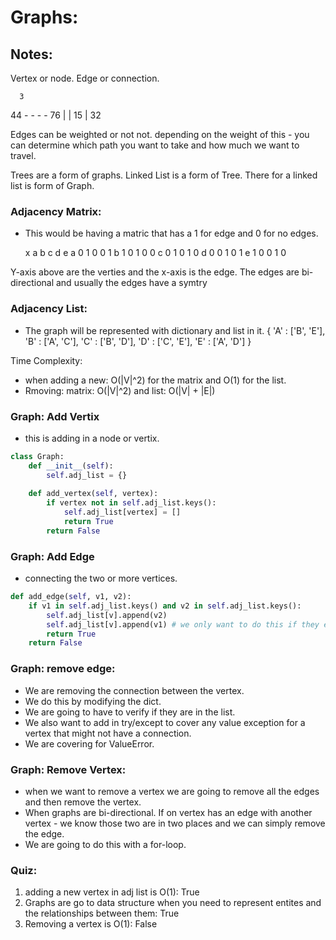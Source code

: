 # Graphs: 

## Notes: 

Vertex or node. 
Edge or connection. 

      3
44 - - - - 76
           | 
           |  15 
           | 
           32


Edges can be weighted or not not. 
depending on the weight of this - you can determine which path you want to take and how much we want to travel. 


Trees are a form of graphs. Linked List is a form of Tree. There for a linked list is form of Graph. 


### Adjacency Matrix: 
* This would be having a matric that has a 1 for edge and 0 for no edges. 

  x a b c d e
  a 0 1 0 0 1
  b 1 0 1 0 0 
  c 0 1 0 1 0
  d 0 0 1 0 1
  e 1 0 0 1 0


Y-axis above are the verties and the x-axis is the edge. 
The edges are bi-directional and usually the edges have a symtry


### Adjacency List: 
* The graph will be represented with dictionary and list in it. 
{ 
    'A' : ['B', 'E'],
    'B' : ['A', 'C'], 
    'C' : ['B', 'D'], 
    'D' : ['C', 'E'],
    'E' : ['A', 'D']
}

Time Complexity: 
* when adding a new: O(|V|^2) for the matrix and O(1) for the list. 
* Rmoving: matrix: O(|V|^2) and list: O(|V| + |E|)


### Graph: Add Vertix
* this is adding in a node or vertix. 

```python
class Graph: 
    def __init__(self):
        self.adj_list = {}
    
    def add_vertex(self, vertex):
        if vertex not in self.adj_list.keys():
            self.adj_list[vertex] = []
            return True
        return False
```

### Graph: Add Edge
* connecting the two or more vertices. 

```python
def add_edge(self, v1, v2):
    if v1 in self.adj_list.keys() and v2 in self.adj_list.keys():  
        self.adj_list[v].append(v2)
        self.adj_list[v].append(v1) # we only want to do this if they exist. 
        return True
    return False
```

### Graph: remove edge: 
* We are removing the connection between the vertex. 
* We do this by modifying the dict. 
* We are going to have to verify if they are in the list. 
* We also want to add in try/except to cover any value exception for a vertex that might not have a connection. 
* We are covering for ValueError.


### Graph: Remove Vertex: 
* when we want to remove a vertex we are going to remove all the edges and then remove the vertex. 
* When graphs are bi-directional. If on vertex has an edge with another vertex - we know those two are in two places and we can simply remove the edge. 
* We are going to do this with a for-loop. 


### Quiz: 
1. adding a new vertex in adj list is O(1): True
2. Graphs are go to data structure when you need to represent entites and the relationships between them: True 
3. Removing a vertex is O(1): False